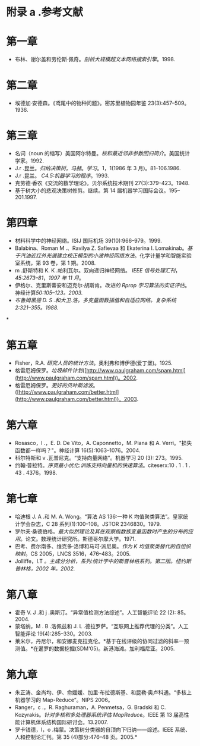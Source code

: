 <title>Appendix A. References</title>

# 附录 a .参考文献

# 第一章

*   布林、谢尔盖和劳伦斯·佩奇。*剖析大规模超文本网络搜索引擎*。1998.

<title>Chapter 2</title>

# 第二章

*   埃德加·安德森。《鸢尾中的物种问题》。密苏里植物园年鉴 23(3):457–509。1936.

<title>Chapter 3</title>

# 第三章

*   名词（noun 的缩写）美国阿尔特曼。*核和最近邻非参数回归简介*。美国统计学家。1992.
*   J.r .昆兰。*归纳决策树*，*马赫*。*学习*。1，1(1986 年 3 月)。81–106.1986.
*   J.r .昆兰。 *C4.5:机器学习的程序*。1993.
*   克劳德·香农《交流的数学理论》。贝尔系统技术期刊 27(3):379–423。1948.
*   基于树大小的悲观决策树修剪。继续。第 14 届机器学习国际会议。195–201.1997.

<title>Chapter 4</title>

# 第四章

*   材料科学中的神经网络。ISIJ 国际机场 39(10):966–979。1999.
*   Balabina、Roman M .、Ravilya Z. Safievaa 和 Ekaterina I. Lomakinab。*基于汽油近红外光谱建立校正模型的小波神经网络方法*。化学计量学和智能实验室系统，第 93 卷，第 1 期。2008.
*   m .舒斯特和 K. K .帕利瓦尔。双向递归神经网络。 *IEEE 信号处理汇刊*，*45:2673–81*，*1997 年 11 月*。
*   伊格尔、克里斯蒂安和迈克尔·胡斯肯。*改进的 Rprop 学习算法的实证评估*。神经计算*50:105–123。2003.*
*   *布鲁姆黑德 D. S .和大卫.洛。*多变量函数插值和自适应网络*。复杂系统 2:321–355。1988.*

*<title>Chapter 5</title>

# 第五章

*   Fisher，R.A. *研究人员的统计方法*。奥利弗和博伊德(爱丁堡)。1925.
*   格雷厄姆保罗。*垃圾邮件计划*([http://www.paulgraham.com/spam.html](http://www.paulgraham.com/spam.html))。2002.
*   格雷厄姆保罗。*更好的贝叶斯滤波*。([http://www.paulgraham.com/better.html](http://www.paulgraham.com/better.html))。2003.

<title>Chapter 6</title>

# 第六章

*   Rosasco，l .，E. D. De Vito，A. Caponnetto，M. Piana 和 A. Verri。"损失函数都一样吗？"。神经计算 16(5):1063–1076。2004.
*   科尔特斯和 v .瓦普尼克。“支持向量网络”。机器学习 20 (3): 273。1995.
*   约翰·普拉特。*序贯最小优化:训练支持向量机的快速算法*。citeserx:10 . 1 . 1 . 43 . 4376。1998.

<title>Chapter 7</title>

# 第七章

*   哈迪根 J. A .和 M. A. Wong。“算法 AS 136:一种 K 均值聚类算法”。皇家统计学会杂志，C 28 系列(1):100–108。JSTOR 2346830。1979.
*   罗尔夫·桑德伯格。*最大似然理论及其在观察指数族变量函数时产生的分布的应用*。论文。数理统计研究所。斯德哥尔摩大学。1971.
*   巴考、费尔南多、维克多·洛博和马可·派尼奥。*作为 K 均值聚类替代的自组织映射*。CS 2005，LNCS 3516，476–483。2005.
*   Jolliffe，I.T *。主成分分析，系列:统计学中的斯普林格系列。第二版。纽约斯普林格，2002 年。2002.*

<title>Chapter 8</title>

# 第八章

*   霍奇 V. J .和 j .奥斯汀。“异常值检测方法综述”。人工智能评论 22 (2): 85。2004.
*   蒙塔纳，M . B .洛佩兹和 J. L .德拉罗萨。“互联网上推荐代理的分类”。人工智能评论 19(4):285–330。2003.
*   莱米尔，丹尼尔，和安娜麦克拉克伦。*基于在线评级的协同过滤的斜率一预测值。*在暹罗的数据挖掘(SDM'05)。新港海滩。加利福尼亚。2005.

<title>Chapter 9</title>

# 第九章

*   朱正涛、金尚均、伊、俞媛媛、加里·布拉德斯基、和昆勒·奥卢科通。“多核上机器学习的 Map-Reduce”。NIPS 2006。
*   Ranger，c .，R. Raghuraman，A. Penmetsa，G. Bradski 和 C. Kozyrakis。*针对多核和多处理器系统评估 MapReduce*。IEEE 第 13 届高性能计算机体系结构国际研讨会。13.2007.
*   罗卡钱德，l，o .梅蒙。决策树分类器的自顶向下归纳——综述。IEEE 系统、人和控制论汇刊。第 35 (4)部分:476–48 页。2005.*